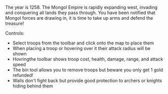 The year is 1258. The Mongol Empire is rapidly expanding west, invading and conquering all lands they pass through. You have been notified that Mongol forces are drawing in, it is time to take up arms and defend the treasure!

Controls:

- Select troops from the toolbar and click onto the map to place them
- When placing a troop or hovering over it their attack radius will be shown
- Hovringthe toolbar shows troop cost, health, damage, range, and attack speed
- The bin tool allows you to remove troops but beware you only get 1 gold refunded!
- Walls don't fight back but provide good protection to archers or knights hiding behind them